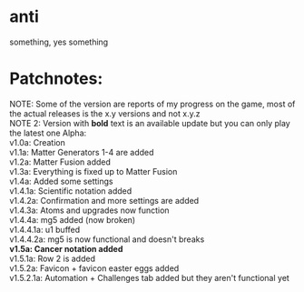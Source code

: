 # anti
something, yes something
# Patchnotes:
NOTE: Some of the version are reports of my progress on the game, most of the actual releases is the x.y versions and not x.y.z\
NOTE 2: Version with __bold__ text is an available update but you can only play the latest one
Alpha:\
v1.0a: Creation\
v1.1a: Matter Generators 1-4 are added\
v1.2a: Matter Fusion added\
v1.3a: Everything is fixed up to Matter Fusion\
v1.4a: Added some settings\
v1.4.1a: Scientific notation added\
v1.4.2a: Confirmation and more settings are added\
v1.4.3a: Atoms and upgrades now function\
v1.4.4a: mg5 added (now broken)\
v1.4.4.1a: u1 buffed\
v1.4.4.2a: mg5 is now functional and doesn't breaks\
__v1.5a: Cancer notation added__\
v1.5.1a: Row 2 is added\
v1.5.2a: Favicon + favicon easter eggs added\
v1.5.2.1a: Automation + Challenges tab added but they aren't functional yet

